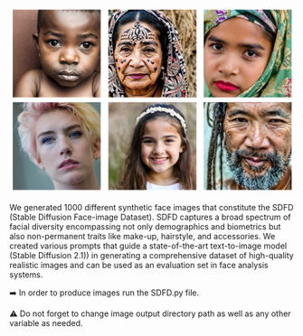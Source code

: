![Example images SDFD](https://github.com/gebaltso/SDFD/blob/main/examplesSDFD.png?raw=true "Example Images of SDFD")



We generated 1000 different synthetic face images that constitute the SDFD (Stable Diffusion Face-image Dataset). SDFD captures a broad spectrum of facial diversity encompassing not only demographics and biometrics but also non-permanent traits like make-up,
hairstyle, and accessories. 
We created various prompts that guide a state-of-the-art text-to-image model (Stable Diffusion 2.1)) in generating a comprehensive dataset of high-quality realistic images and can be used as an evaluation set in face analysis systems.


:arrow_right: In order to produce images run the SDFD.py file.

:warning: Do not forget to change image output directory path as well as any other variable as needed.
